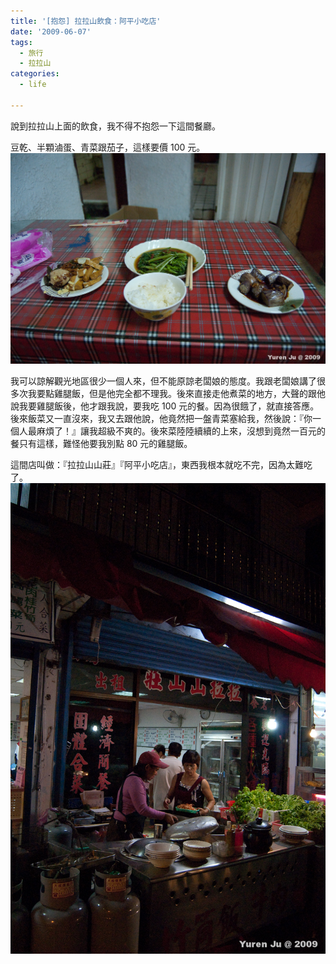 ```yaml
---
title: '[抱怨] 拉拉山飲食：阿平小吃店'
date: '2009-06-07'
tags:
  - 旅行
  - 拉拉山
categories:
  - life

---
```

說到拉拉山上面的飲食，我不得不抱怨一下這間餐廳。  
  
豆乾、半顆滷蛋、青菜跟茄子，這樣要價 100 元。  
[![很難吃的晚餐，這樣100元](images/0.jpg)](http://www.flickr.com/photos/yurenju/3597788580/ "Flickr 上 yurenju 的 很難吃的晚餐，這樣100元")  
  
我可以諒解觀光地區很少一個人來，但不能原諒老闆娘的態度。我跟老闆娘講了很多次我要點雞腿飯，但是他完全都不理我。後來直接走他煮菜的地方，大聲的跟他說我要雞腿飯後，他才跟我說，要我吃 100 元的餐。因為很餓了，就直接答應。後來飯菜又一直沒來，我又去跟他說，他竟然把一盤青菜塞給我，然後說：『你一個人最麻煩了！』讓我超級不爽的。後來菜陸陸續續的上來，沒想到竟然一百元的餐只有這樣，難怪他要我別點 80 元的雞腿飯。  
  
這間店叫做：『拉拉山山莊』『阿平小吃店』，東西我根本就吃不完，因為太難吃了。  
[![很黑的店，左邊的是老闆娘，態度很差。要我自己端菜，還說『你一個人最麻煩了』又貴又難吃態度又差，我連一半都吃不完](images/1.jpg)](http://www.flickr.com/photos/yurenju/3597788828/ "Flickr 上 yurenju 的 很黑的店，左邊的是老闆娘，態度很差。要我自己端菜，還說『你一個人最麻煩了』又貴又難吃態度又差，我連一半都吃不完")